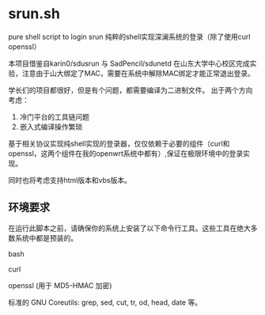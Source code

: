 # srun.sh
pure shell script to login srun
纯粹的shell实现深澜系统的登录（除了使用curl openssl）

本项目借鉴自karin0/sdusrun 与 SadPencil/sdunetd
在山东大学中心校区完成实验，注意由于山大绑定了MAC，需要在系统中解除MAC绑定才能正常退出登录。

学长们的项目都很好，但是有个问题，都需要编译为二进制文件。
出于两个方向考虑：

1. 冷门平台的工具链问题
2. 嵌入式编译操作繁琐

基于相关协议实现纯shell实现的登录器，仅仅依赖于必要的组件（curl和openssl，这两个组件在我的openwrt系统中都有）,保证在极限环境中的登录实现。

同时也将考虑支持html版本和vbs版本。

##  环境要求
在运行此脚本之前，请确保你的系统上安装了以下命令行工具。这些工具在绝大多数系统中都是预装的。

bash

curl

openssl (用于 MD5-HMAC 加密)

标准的 GNU Coreutils: grep, sed, cut, tr, od, head, date 等。
